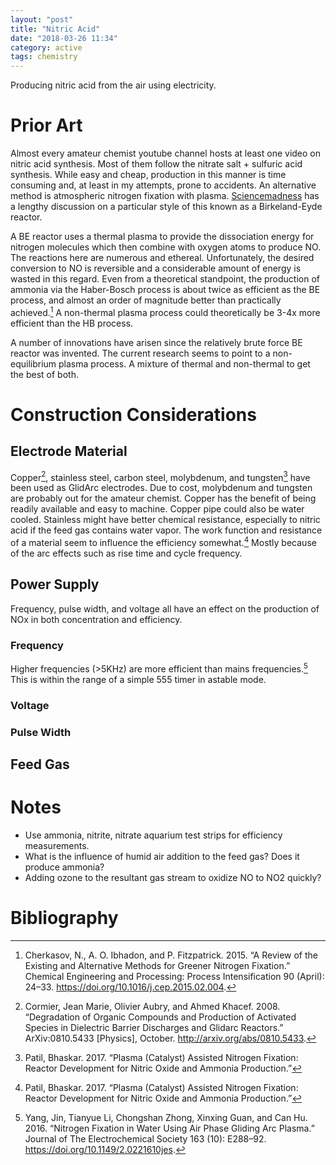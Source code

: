 ```yaml
---
layout: "post"
title: "Nitric Acid"
date: "2018-03-26 11:34"
category: active
tags: chemistry
---
```

Producing nitric acid from the air using electricity.<!--more-->

# Prior Art
Almost every amateur chemist youtube channel hosts at least one video on nitric acid synthesis. Most of them follow the nitrate salt + sulfuric acid synthesis. While easy and cheap, production in this manner is time consuming and, at least in my attempts, prone to accidents. An alternative method is atmospheric nitrogen fixation with plasma. [Sciencemadness][] has a lengthy discussion on a particular style of this known as a Birkeland-Eyde reactor.

A BE reactor uses a thermal plasma to provide the dissociation energy for nitrogen molecules which then combine with oxygen atoms to produce NO. The reactions here are numerous and ethereal. Unfortunately, the desired conversion to NO is reversible and a considerable amount of energy is wasted in this regard. Even from a theoretical standpoint, the production of ammonia via the Haber-Bosch process is about twice as efficient as the BE process, and almost an order of magnitude better than practically achieved.[^1] A non-thermal plasma process could theoretically be 3-4x more efficient than the HB process.

A number of innovations have arisen since the relatively brute force BE reactor was invented. The current research seems to point to a non-equilibrium plasma process. A mixture of thermal and non-thermal to get the best of both.

# Construction Considerations
## Electrode Material
Copper[^2], stainless steel, carbon steel, molybdenum, and tungsten[^3] have been used as GlidArc electrodes. Due to cost, molybdenum and tungsten are probably out for the amateur chemist. Copper has the benefit of being readily available and easy to machine. Copper pipe could also be water cooled. Stainless might have better chemical resistance, especially to nitric acid if the feed gas contains water vapor. The work function and resistance of a material seem to influence the efficiency somewhat.[^3] Mostly because of the arc effects such as rise time and cycle frequency.

## Power Supply
Frequency, pulse width, and voltage all have an effect on the production of NOx in both concentration and efficiency.

### Frequency
Higher frequencies (>5KHz) are more efficient than mains frequencies.[^4] This is within the range of a simple 555 timer in astable mode.

### Voltage

### Pulse Width

## Feed Gas


# Notes
- Use ammonia, nitrite, nitrate aquarium test strips for efficiency measurements.
- What is the influence of humid air addition to the feed gas? Does it produce ammonia?
- Adding ozone to the resultant gas stream to oxidize NO to NO2 quickly?

[Sciencemadness]: http://www.sciencemadness.org/talk/viewthread.php?tid=1518

# Bibliography
[^1]: Cherkasov, N., A. O. Ibhadon, and P. Fitzpatrick. 2015. “A Review of the Existing and Alternative Methods for Greener Nitrogen Fixation.” Chemical Engineering and Processing: Process Intensification 90 (April): 24–33. https://doi.org/10.1016/j.cep.2015.02.004.
[^2]: Cormier, Jean Marie, Olivier Aubry, and Ahmed Khacef. 2008. “Degradation of Organic Compounds and Production of Activated Species in Dielectric Barrier Discharges and Glidarc Reactors.” ArXiv:0810.5433 [Physics], October. http://arxiv.org/abs/0810.5433.
[^3]: Patil, Bhaskar. 2017. “Plasma (Catalyst) Assisted Nitrogen Fixation: Reactor Development for Nitric Oxide and Ammonia Production.”
[^4]: Yang, Jin, Tianyue Li, Chongshan Zhong, Xinxing Guan, and Can Hu. 2016. “Nitrogen Fixation in Water Using Air Phase Gliding Arc Plasma.” Journal of The Electrochemical Society 163 (10): E288–92. https://doi.org/10.1149/2.0221610jes.
